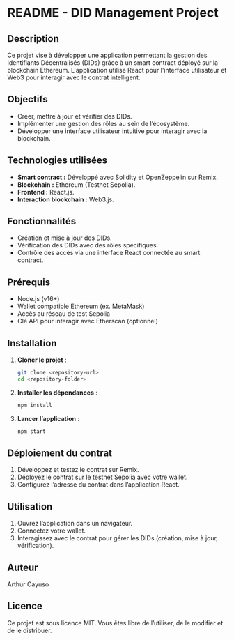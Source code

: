 # README - DID Management Project

## Description
Ce projet vise à développer une application permettant la gestion des Identifiants Décentralisés (DIDs) grâce à un smart contract déployé sur la blockchain Ethereum. L'application utilise React pour l'interface utilisateur et Web3 pour interagir avec le contrat intelligent.

## Objectifs
- Créer, mettre à jour et vérifier des DIDs.
- Implémenter une gestion des rôles au sein de l’écosystème.
- Développer une interface utilisateur intuitive pour interagir avec la blockchain.

## Technologies utilisées
- **Smart contract :** Développé avec Solidity et OpenZeppelin sur Remix.
- **Blockchain :** Ethereum (Testnet Sepolia).
- **Frontend :** React.js.
- **Interaction blockchain :** Web3.js.

## Fonctionnalités
- Création et mise à jour des DIDs.
- Vérification des DIDs avec des rôles spécifiques.
- Contrôle des accès via une interface React connectée au smart contract.

## Prérequis
- Node.js (v16+)
- Wallet compatible Ethereum (ex. MetaMask)
- Accès au réseau de test Sepolia
- Clé API pour interagir avec Etherscan (optionnel)

## Installation
1. **Cloner le projet** :
   ```bash
   git clone <repository-url>
   cd <repository-folder>
   ```
2. **Installer les dépendances** :
   ```bash
   npm install
   ```
3. **Lancer l’application** :
   ```bash
   npm start
   ```

## Déploiement du contrat
1. Développez et testez le contrat sur Remix.
2. Déployez le contrat sur le testnet Sepolia avec votre wallet.
3. Configurez l’adresse du contrat dans l’application React.

## Utilisation
1. Ouvrez l’application dans un navigateur.
2. Connectez votre wallet.
3. Interagissez avec le contrat pour gérer les DIDs (création, mise à jour, vérification).

## Auteur
Arthur Cayuso

## Licence
Ce projet est sous licence MIT. Vous êtes libre de l’utiliser, de le modifier et de le distribuer.
